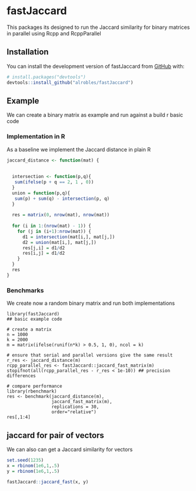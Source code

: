 
<!-- README.md is generated from README.Rmd. Please edit that file -->

# fastJaccard

<!-- badges: start -->
<!-- badges: end -->

This packages its designed to run the Jaccard similarity for binary
matrices in parallel using Rcpp and RcppParallel

## Installation

You can install the development version of fastJaccard from
[GitHub](https://github.com/) with:

``` r
# install.packages("devtools")
devtools::install_github("alrobles/fastJaccard")
```

## Example

We can create a binary matrix as example and run against a build r basic
code

### Implementation in R

As a baseline we implement the Jaccard distance in plain R

``` r
jaccard_distance <- function(mat) {
  
  
  intersection <- function(p,q){
   sum(ifelse(p + q == 2, 1 , 0))
  }
  union = function(p,q){
   sum(p) + sum(q) - intersection(p, q)
  }
  
  res = matrix(0, nrow(mat), nrow(mat))
  
  for (i in 1:(nrow(mat) - 1)) {
    for (j in (i+1):nrow(mat)) {
      d1 = intersection(mat[i,], mat[j,])
      d2 = union(mat[i,], mat[j,])
      res[j,i] = d1/d2
      res[i,j] = d1/d2
    }
  }
  res
}
```

### Benchmarks

We create now a random binary matrix and run both implementations

    library(fastJaccard)
    ## basic example code

    # create a matrix
    n = 1000
    k = 2000
    m = matrix(ifelse(runif(n*k) > 0.5, 1, 0), ncol = k)

    # ensure that serial and parallel versions give the same result
    r_res <- jaccard_distance(m)
    rcpp_parallel_res <- fastJaccard::jaccard_fast_matrix(m)
    stopifnot(all(rcpp_parallel_res - r_res < 1e-10)) ## precision differences

    # compare performance
    library(rbenchmark)
    res <- benchmark(jaccard_distance(m),
                     jaccard_fast_matrix(m),
                     replications = 30,
                     order="relative")
    res[,1:4]

## jaccard for pair of vectors

We can also can get a Jaccard similarity for vectors

``` r
set.seed(1235)
x = rbinom(1e6,1,.5)
y = rbinom(1e6,1,.5)

fastJaccard::jaccard_fast(x, y)
```
